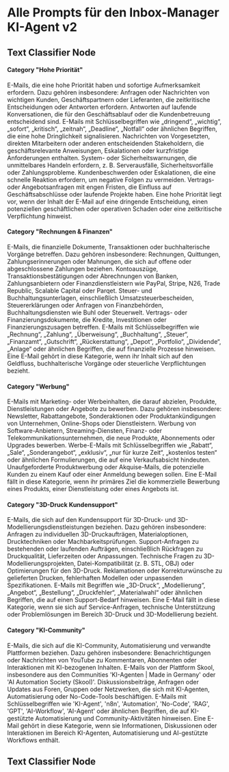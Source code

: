 # Alle Prompts für den Inbox-Manager KI-Agent v2

## Text Classifier Node

#### Category "Hohe Priorität"

E-Mails, die eine hohe Priorität haben und sofortige Aufmerksamkeit erfordern. Dazu gehören insbesondere: Anfragen oder Nachrichten von wichtigen Kunden, Geschäftspartnern oder Lieferanten, die zeitkritische Entscheidungen oder Antworten erfordern. Antworten auf laufende Konversationen, die für den Geschäftsablauf oder die Kundenbetreuung entscheidend sind. E-Mails mit Schlüsselbegriffen wie „dringend“, „wichtig“, „sofort“, „kritisch“, „zeitnah“, „Deadline“, „Notfall“ oder ähnlichen Begriffen, die eine hohe Dringlichkeit signalisieren. Nachrichten von Vorgesetzten, direkten Mitarbeitern oder anderen entscheidenden Stakeholdern, die geschäftsrelevante Anweisungen, Eskalationen oder kurzfristige Anforderungen enthalten. System- oder Sicherheitswarnungen, die unmittelbares Handeln erfordern, z. B. Serverausfälle, Sicherheitsvorfälle oder Zahlungsprobleme. Kundenbeschwerden oder Eskalationen, die eine schnelle Reaktion erfordern, um negative Folgen zu vermeiden. Vertrags- oder Angebotsanfragen mit engen Fristen, die Einfluss auf Geschäftsabschlüsse oder laufende Projekte haben. Eine hohe Priorität liegt vor, wenn der Inhalt der E-Mail auf eine dringende Entscheidung, einen potenziellen geschäftlichen oder operativen Schaden oder eine zeitkritische Verpflichtung hinweist.

#### Category "Rechnungen & Finanzen"

E-Mails, die finanzielle Dokumente, Transaktionen oder buchhalterische Vorgänge betreffen. Dazu gehören insbesondere: Rechnungen, Quittungen, Zahlungserinnerungen oder Mahnungen, die sich auf offene oder abgeschlossene Zahlungen beziehen. Kontoauszüge, Transaktionsbestätigungen oder Abrechnungen von Banken, Zahlungsanbietern oder Finanzdienstleistern wie PayPal, Stripe, N26, Trade Republic, Scalable Capital oder Parqet. Steuer- und Buchhaltungsunterlagen, einschließlich Umsatzsteuerbescheiden, Steuererklärungen oder Anfragen von Finanzbehörden, Buchhaltungsdiensten wie Buhl oder Steuerwelt. Vertrags- oder Finanzierungsdokumente, die Kredite, Investitionen oder Finanzierungszusagen betreffen. E-Mails mit Schlüsselbegriffen wie „Rechnung“, „Zahlung“, „Überweisung“, „Buchhaltung“, „Steuer“, „Finanzamt“, „Gutschrift“, „Rückerstattung“, „Depot“, „Portfolio“, „Dividende“, „Anlage“ oder ähnlichen Begriffen, die auf finanzielle Prozesse hinweisen. Eine E-Mail gehört in diese Kategorie, wenn ihr Inhalt sich auf den Geldfluss, buchhalterische Vorgänge oder steuerliche Verpflichtungen bezieht.

#### Category "Werbung"

E-Mails mit Marketing- oder Werbeinhalten, die darauf abzielen, Produkte, Dienstleistungen oder Angebote zu bewerben. Dazu gehören insbesondere: Newsletter, Rabattangebote, Sonderaktionen oder Produktankündigungen von Unternehmen, Online-Shops oder Dienstleistern. Werbung von Software-Anbietern, Streaming-Diensten, Finanz- oder Telekommunikationsunternehmen, die neue Produkte, Abonnements oder Upgrades bewerben. Werbe-E-Mails mit Schlüsselbegriffen wie „Rabatt“, „Sale“, „Sonderangebot“, „exklusiv“, „nur für kurze Zeit“, „kostenlos testen“ oder ähnlichen Formulierungen, die auf eine Verkaufsabsicht hindeuten. Unaufgeforderte Produktwerbung oder Akquise-Mails, die potenzielle Kunden zu einem Kauf oder einer Anmeldung bewegen sollen. Eine E-Mail fällt in diese Kategorie, wenn ihr primäres Ziel die kommerzielle Bewerbung eines Produkts, einer Dienstleistung oder eines Angebots ist.

#### Category "3D-Druck Kundensupport"

E-Mails, die sich auf den Kundensupport für 3D-Druck- und 3D-Modellierungsdienstleistungen beziehen. Dazu gehören insbesondere: Anfragen zu individuellen 3D-Druckaufträgen, Materialoptionen, Drucktechniken oder Machbarkeitsprüfungen. Support-Anfragen zu bestehenden oder laufenden Aufträgen, einschließlich Rückfragen zu Druckqualität, Lieferzeiten oder Anpassungen. Technische Fragen zu 3D-Modellierungsprojekten, Datei-Kompatibilität (z. B. STL, OBJ) oder Optimierungen für den 3D-Druck. Reklamationen oder Korrekturwünsche zu gelieferten Drucken, fehlerhaften Modellen oder unpassenden Spezifikationen. E-Mails mit Begriffen wie „3D-Druck“, „Modellierung“, „Angebot“, „Bestellung“, „Druckfehler“, „Materialwahl“ oder ähnlichen Begriffen, die auf einen Support-Bedarf hinweisen. Eine E-Mail fällt in diese Kategorie, wenn sie sich auf Service-Anfragen, technische Unterstützung oder Problemlösungen im Bereich 3D-Druck und 3D-Modellierung bezieht.

#### Category "KI-Community"

E-Mails, die sich auf die KI-Community, Automatisierung und verwandte Plattformen beziehen. Dazu gehören insbesondere: Benachrichtigungen oder Nachrichten von YouTube zu Kommentaren, Abonnenten oder Interaktionen mit KI-bezogenen Inhalten. E-Mails von der Plattform Skool, insbesondere aus den Communities 'KI-Agenten | Made in Germany' oder 'AI Automation Society (Skool)'. Diskussionsbeiträge, Anfragen oder Updates aus Foren, Gruppen oder Netzwerken, die sich mit KI-Agenten, Automatisierung oder No-Code-Tools beschäftigen. E-Mails mit Schlüsselbegriffen wie 'KI-Agent', 'n8n', 'Automation', 'No-Code', 'RAG', 'GPT', 'AI-Workflow', 'AI-Agent' oder ähnlichen Begriffen, die auf KI-gestützte Automatisierung und Community-Aktivitäten hinweisen. Eine E-Mail gehört in diese Kategorie, wenn sie Informationen, Diskussionen oder Interaktionen im Bereich KI-Agenten, Automatisierung und AI-gestützte Workflows enthält.

## Text Classifier Node
